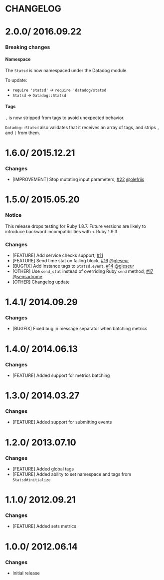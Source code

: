 # CHANGELOG

2.0.0/ 2016.09.22
=================

### Breaking changes
#### Namespace

The `Statsd` is now namespaced under the Datadog module.

To update:
- `require 'statsd'` -> `require 'datadog/statsd`
- `Statsd` -> `Datadog::Statsd`

#### Tags

`,` is now stripped from tags to avoid unexpected behavior.

`Datadog::Statsd` also validates that it receives an array of tags, and strips `,` and `|` from them.

1.6.0/ 2015.12.21
==================

### Changes

* [IMPROVEMENT] Stop mutating input parameters, [#22][] [@olefriis][]

1.5.0/ 2015.05.20
==================

### Notice

This release drops testing for Ruby 1.8.7.
Future versions are likely to introduce backward incompatibilities with < Ruby 1.9.3.

### Changes

* [FEATURE] Add service checks support, [#11][]
* [FEATURE] Send time stat on failing block, [#16][] [@gleseur][]
* [BUGFIX] Add instance tags to `Statsd.event`, [#14][] [@gleseur][]
* [OTHER] Use `send_stat` instead of overriding Ruby `send` method, [#17][] [@sensadrome][]
* [OTHER] Changelog update

1.4.1/ 2014.09.29
==================

### Changes

* [BUGFIX] Fixed bug in message separator when batching metrics

1.4.0/ 2014.06.13
==================

### Changes

* [FEATURE] Added support for metrics batching

1.3.0/ 2014.03.27
==================

### Changes

* [FEATURE] Added support for submitting events

1.2.0/ 2013.07.10
==================

### Changes

* [FEATURE] Added global tags
* [FEATURE] Added ability to set namespace and tags from `Statsd#initialize`

1.1.0/ 2012.09.21
==================

### Changes

* [FEATURE] Added sets metrics

1.0.0/ 2012.06.14
==================

### Changes

* Initial release


<!--- The following link definition list is generated by PimpMyChangelog --->
[#11]: https://github.com/DataDog/dogstatsd-ruby/issues/11
[#14]: https://github.com/DataDog/dogstatsd-ruby/issues/14
[#16]: https://github.com/DataDog/dogstatsd-ruby/issues/16
[#17]: https://github.com/DataDog/dogstatsd-ruby/issues/17
[#22]: https://github.com/DataDog/dogstatsd-ruby/issues/22
[@gleseur]: https://github.com/gleseur
[@olefriis]: https://github.com/olefriis
[@sensadrome]: https://github.com/sensadrome
